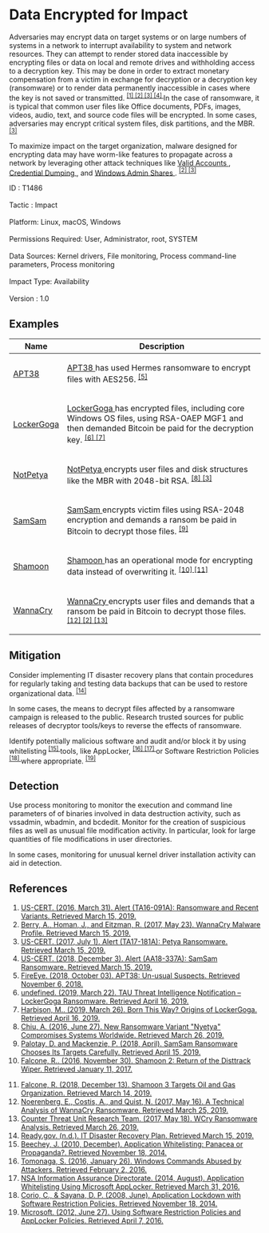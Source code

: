 <div class="container-fluid">
 <h1>
  Data Encrypted for Impact
 </h1>
 <div class="row">
  <div class="col-md-8 description-body">
   <p>
    Adversaries may encrypt data on target systems or on large numbers of systems in a network to interrupt availability to system and network resources. They can attempt to render stored data inaccessible by encrypting files or data on local and remote drives and withholding access to a decryption key. This may be done in order to extract monetary compensation from a victim in exchange for decryption or a decryption key (ransomware) or to render data permanently inaccessible in cases where the key is not saved or transmitted.
    <span class="scite-citeref-number" data-reference="US-CERT Ransomware 2016" id="scite-ref-1-a">
     <sup>
      <a aria-describedby="qtip-0" data-hasqtip="0" href="https://www.us-cert.gov/ncas/alerts/TA16-091A" target="_blank">
       [1]
      </a>
     </sup>
    </span>
    <span class="scite-citeref-number" data-reference="FireEye WannaCry 2017" id="scite-ref-2-a">
     <sup>
      <a aria-describedby="qtip-1" data-hasqtip="1" href="https://www.fireeye.com/blog/threat-research/2017/05/wannacry-malware-profile.html" target="_blank">
       [2]
      </a>
     </sup>
    </span>
    <span class="scite-citeref-number" data-reference="US-CERT NotPetya 2017" id="scite-ref-3-a">
     <sup>
      <a aria-describedby="qtip-2" data-hasqtip="2" href="https://www.us-cert.gov/ncas/alerts/TA17-181A" target="_blank">
       [3]
      </a>
     </sup>
    </span>
    <span class="scite-citeref-number" data-reference="US-CERT SamSam 2018" id="scite-ref-4-a">
     <sup>
      <a aria-describedby="qtip-3" data-hasqtip="3" href="https://www.us-cert.gov/ncas/alerts/AA18-337A" target="_blank">
       [4]
      </a>
     </sup>
    </span>
    In the case of ransomware, it is typical that common user files like Office documents, PDFs, images, videos, audio, text, and source code files will be encrypted. In some cases, adversaries may encrypt critical system files, disk partitions, and the MBR.
    <span class="scite-citeref-number" data-reference="US-CERT NotPetya 2017" id="scite-ref-3-a">
     <sup>
      <a aria-describedby="qtip-2" data-hasqtip="2" href="https://www.us-cert.gov/ncas/alerts/TA17-181A" target="_blank">
       [3]
      </a>
     </sup>
    </span>
   </p>
   <p>
    To maximize impact on the target organization, malware designed for encrypting data may have worm-like features to propagate across a network by leveraging other attack techniques like
    <a href="https://attack.mitre.org/techniques/T1078">
     Valid Accounts
    </a>
    ,
    <a href="https://attack.mitre.org/techniques/T1003">
     Credential Dumping
    </a>
    , and
    <a href="https://attack.mitre.org/techniques/T1077">
     Windows Admin Shares
    </a>
    .
    <span class="scite-citeref-number" data-reference="FireEye WannaCry 2017" id="scite-ref-2-a">
     <sup>
      <a aria-describedby="qtip-1" data-hasqtip="1" href="https://www.fireeye.com/blog/threat-research/2017/05/wannacry-malware-profile.html" target="_blank">
       [2]
      </a>
     </sup>
    </span>
    <span class="scite-citeref-number" data-reference="US-CERT NotPetya 2017" id="scite-ref-3-a">
     <sup>
      <a aria-describedby="qtip-2" data-hasqtip="2" href="https://www.us-cert.gov/ncas/alerts/TA17-181A" target="_blank">
       [3]
      </a>
     </sup>
    </span>
   </p>
  </div>
  <div class="col-md-4">
   <div class="card">
    <div class="card-body">
     <div class="card-data">
      <span class="h5 card-title">
       ID
      </span>
      : T1486
      <br/>
      <br/>
     </div>
     <div class="card-data">
      <span class="h5 card-title">
      </span>
     </div>
     <div class="card-data">
      <span class="h5 card-title">
       Tactic
      </span>
      : Impact
      <br/>
      <br/>
     </div>
     <div class="card-data">
      <span class="h5 card-title">
       Platform:
      </span>
      Linux, macOS, Windows
      <br/>
      <br/>
     </div>
     <div class="card-data">
      <span class="h5 card-title">
      </span>
     </div>
     <div class="card-data">
      <span class="h5 card-title">
       Permissions Required:
      </span>
      User, Administrator, root, SYSTEM
      <br/>
      <br/>
     </div>
     <div class="card-data">
      <span class="h5 card-title">
      </span>
     </div>
     <div class="card-data">
      <span class="h5 card-title">
       Data Sources:
      </span>
      Kernel drivers, File monitoring, Process command-line parameters, Process monitoring
      <br/>
      <br/>
     </div>
     <div class="card-data">
      <span class="h5 card-title">
      </span>
     </div>
     <div class="card-data">
      <span class="h5 card-title">
      </span>
     </div>
     <div class="card-data">
      <span class="h5 card-title">
      </span>
     </div>
     <div class="card-data">
      <span class="h5 card-title">
       Impact Type:
      </span>
      Availability
      <br/>
      <br/>
     </div>
     <div class="card-data">
      <span class="h5 card-title">
      </span>
     </div>
     <div class="card-data">
      <span class="h5 card-title">
      </span>
     </div>
     <div class="card-data">
      <span class="h5 card-title">
      </span>
     </div>
     <div class="card-data">
      <span class="h5 card-title">
       Version
      </span>
      : 1.0
     </div>
    </div>
   </div>
  </div>
 </div>
 <h2 class="pt-3" id="examples">
  Examples
 </h2>
 <table class="table table-bordered table-light mt-2">
  <thead>
   <tr>
    <th scope="col">
     Name
    </th>
    <th scope="col">
     Description
    </th>
   </tr>
  </thead>
  <tbody class="bg-white">
   <tr>
    <td>
     <a href="https://attack.mitre.org/groups/G0082">
      APT38
     </a>
    </td>
    <td>
     <p>
      <a href="https://attack.mitre.org/groups/G0082">
       APT38
      </a>
      has used Hermes ransomware to encrypt files with AES256.
      <span class="scite-citeref-number" data-reference="FireEye APT38 Oct 2018" id="scite-ref-5-a" onclick="scrollToRef('scite-5')">
       <sup>
        <a aria-describedby="qtip-4" data-hasqtip="4" href="https://content.fireeye.com/apt/rpt-apt38" target="_blank">
         [5]
        </a>
       </sup>
      </span>
     </p>
    </td>
   </tr>
   <tr>
    <td>
     <a href="https://attack.mitre.org/software/S0372">
      LockerGoga
     </a>
    </td>
    <td>
     <p>
      <a href="https://attack.mitre.org/software/S0372">
       LockerGoga
      </a>
      has encrypted files, including core Windows OS files, using RSA-OAEP MGF1 and then demanded Bitcoin be paid for the decryption key.
      <span class="scite-citeref-number" data-reference="CarbonBlack LockerGoga 2019" id="scite-ref-6-a" onclick="scrollToRef('scite-6')">
       <sup>
        <a aria-describedby="qtip-5" data-hasqtip="5" href="https://www.carbonblack.com/2019/03/22/tau-threat-intelligence-notification-lockergoga-ransomware/" target="_blank">
         [6]
        </a>
       </sup>
      </span>
      <span class="scite-citeref-number" data-reference="Unit42 LockerGoga 2019" id="scite-ref-7-a" onclick="scrollToRef('scite-7')">
       <sup>
        <a aria-describedby="qtip-6" data-hasqtip="6" href="https://unit42.paloaltonetworks.com/born-this-way-origins-of-lockergoga/" target="_blank">
         [7]
        </a>
       </sup>
      </span>
     </p>
    </td>
   </tr>
   <tr>
    <td>
     <a href="https://attack.mitre.org/software/S0368">
      NotPetya
     </a>
    </td>
    <td>
     <p>
      <a href="https://attack.mitre.org/software/S0368">
       NotPetya
      </a>
      encrypts user files and disk structures like the MBR with 2048-bit RSA.
      <span class="scite-citeref-number" data-reference="Talos Nyetya June 2017" id="scite-ref-8-a" onclick="scrollToRef('scite-8')">
       <sup>
        <a aria-describedby="qtip-7" data-hasqtip="7" href="https://blog.talosintelligence.com/2017/06/worldwide-ransomware-variant.html" target="_blank">
         [8]
        </a>
       </sup>
      </span>
      <span class="scite-citeref-number" data-reference="US-CERT NotPetya 2017" id="scite-ref-3-a" onclick="scrollToRef('scite-3')">
       <sup>
        <a aria-describedby="qtip-2" data-hasqtip="2" href="https://www.us-cert.gov/ncas/alerts/TA17-181A" target="_blank">
         [3]
        </a>
       </sup>
      </span>
     </p>
    </td>
   </tr>
   <tr>
    <td>
     <a href="https://attack.mitre.org/software/S0370">
      SamSam
     </a>
    </td>
    <td>
     <p>
      <a href="https://attack.mitre.org/software/S0370">
       SamSam
      </a>
      encrypts victim files using RSA-2048 encryption and demands a ransom be paid in Bitcoin to decrypt those files.
      <span class="scite-citeref-number" data-reference="Sophos SamSam Apr 2018" id="scite-ref-9-a" onclick="scrollToRef('scite-9')">
       <sup>
        <a aria-describedby="qtip-8" data-hasqtip="8" href="https://www.sophos.com/en-us/medialibrary/PDFs/technical-papers/SamSam-ransomware-chooses-Its-targets-carefully-wpna.pdf" target="_blank">
         [9]
        </a>
       </sup>
      </span>
     </p>
    </td>
   </tr>
   <tr>
    <td>
     <a href="https://attack.mitre.org/software/S0140">
      Shamoon
     </a>
    </td>
    <td>
     <p>
      <a href="https://attack.mitre.org/software/S0140">
       Shamoon
      </a>
      has an operational mode for encrypting data instead of overwriting it.
      <span class="scite-citeref-number" data-reference="Palo Alto Shamoon Nov 2016" id="scite-ref-10-a" onclick="scrollToRef('scite-10')">
       <sup>
        <a aria-describedby="qtip-9" data-hasqtip="9" href="http://researchcenter.paloaltonetworks.com/2016/11/unit42-shamoon-2-return-disttrack-wiper/" target="_blank">
         [10]
        </a>
       </sup>
      </span>
      <span class="scite-citeref-number" data-reference="Unit 42 Shamoon3 2018" id="scite-ref-11-a" onclick="scrollToRef('scite-11')">
       <sup>
        <a aria-describedby="qtip-10" data-hasqtip="10" href="https://unit42.paloaltonetworks.com/shamoon-3-targets-oil-gas-organization/" target="_blank">
         [11]
        </a>
       </sup>
      </span>
     </p>
    </td>
   </tr>
   <tr>
    <td>
     <a href="https://attack.mitre.org/software/S0366">
      WannaCry
     </a>
    </td>
    <td>
     <p>
      <a href="https://attack.mitre.org/software/S0366">
       WannaCry
      </a>
      encrypts user files and demands that a ransom be paid in Bitcoin to decrypt those files.
      <span class="scite-citeref-number" data-reference="LogRhythm WannaCry" id="scite-ref-12-a" onclick="scrollToRef('scite-12')">
       <sup>
        <a aria-describedby="qtip-11" data-hasqtip="11" href="https://logrhythm.com/blog/a-technical-analysis-of-wannacry-ransomware/" target="_blank">
         [12]
        </a>
       </sup>
      </span>
      <span class="scite-citeref-number" data-reference="FireEye WannaCry 2017" id="scite-ref-2-a" onclick="scrollToRef('scite-2')">
       <sup>
        <a aria-describedby="qtip-1" data-hasqtip="1" href="https://www.fireeye.com/blog/threat-research/2017/05/wannacry-malware-profile.html" target="_blank">
         [2]
        </a>
       </sup>
      </span>
      <span class="scite-citeref-number" data-reference="SecureWorks WannaCry Analysis" id="scite-ref-13-a" onclick="scrollToRef('scite-13')">
       <sup>
        <a aria-describedby="qtip-12" data-hasqtip="12" href="https://www.secureworks.com/research/wcry-ransomware-analysis" target="_blank">
         [13]
        </a>
       </sup>
      </span>
     </p>
    </td>
   </tr>
  </tbody>
 </table>
 <h2 class="pt-3" id="mitigation">
  Mitigation
 </h2>
 <p>
  Consider implementing IT disaster recovery plans that contain procedures for regularly taking and testing data backups that can be used to restore organizational data.
  <span class="scite-citeref-number" data-reference="Ready.gov IT DRP" id="scite-ref-14-a">
   <sup>
    <a aria-describedby="qtip-13" data-hasqtip="13" href="https://www.ready.gov/business/implementation/IT" target="_blank">
     [14]
    </a>
   </sup>
  </span>
 </p>
 <p>
  In some cases, the means to decrypt files affected by a ransomware campaign is released to the public. Research trusted sources for public releases of decryptor tools/keys to reverse the effects of ransomware.
 </p>
 <p>
  Identify potentially malicious software and audit and/or block it by using whitelisting
  <span class="scite-citeref-number" data-reference="Beechey 2010" id="scite-ref-15-a">
   <sup>
    <a aria-describedby="qtip-14" data-hasqtip="14" href="http://www.sans.org/reading-room/whitepapers/application/application-whitelisting-panacea-propaganda-33599" target="_blank">
     [15]
    </a>
   </sup>
  </span>
  tools, like AppLocker,
  <span class="scite-citeref-number" data-reference="Windows Commands JPCERT" id="scite-ref-16-a">
   <sup>
    <a aria-describedby="qtip-15" data-hasqtip="15" href="http://blog.jpcert.or.jp/2016/01/windows-commands-abused-by-attackers.html" target="_blank">
     [16]
    </a>
   </sup>
  </span>
  <span class="scite-citeref-number" data-reference="NSA MS AppLocker" id="scite-ref-17-a">
   <sup>
    <a aria-describedby="qtip-16" data-hasqtip="16" href="https://www.iad.gov/iad/library/ia-guidance/tech-briefs/application-whitelisting-using-microsoft-applocker.cfm" target="_blank">
     [17]
    </a>
   </sup>
  </span>
  or Software Restriction Policies
  <span class="scite-citeref-number" data-reference="Corio 2008" id="scite-ref-18-a">
   <sup>
    <a aria-describedby="qtip-17" data-hasqtip="17" href="http://technet.microsoft.com/en-us/magazine/2008.06.srp.aspx" target="_blank">
     [18]
    </a>
   </sup>
  </span>
  where appropriate.
  <span class="scite-citeref-number" data-reference="TechNet Applocker vs SRP" id="scite-ref-19-a">
   <sup>
    <a aria-describedby="qtip-18" data-hasqtip="18" href="https://technet.microsoft.com/en-us/library/ee791851.aspx" target="_blank">
     [19]
    </a>
   </sup>
  </span>
 </p>
 <h2 class="pt-3" id="detection">
  Detection
 </h2>
 <p>
  Use process monitoring to monitor the execution and command line parameters of of binaries involved in data destruction activity, such as vssadmin, wbadmin, and bcdedit. Monitor for the creation of suspicious files as well as unusual file modification activity. In particular, look for large quantities of file modifications in user directories.
 </p>
 <p>
  In some cases, monitoring for unusual kernel driver installation activity can aid in detection.
 </p>
 <h2 class="pt-3" id="references">
  References
 </h2>
 <div class="row">
  <div class="col">
   <ol>
    <li>
     <span class="scite-citation" id="scite-1">
      <span class="scite-citation-text">
       <a class="external text" href="https://www.us-cert.gov/ncas/alerts/TA16-091A" name="scite-1" rel="nofollow" target="_blank">
        US-CERT. (2016, March 31). Alert (TA16-091A): Ransomware and Recent Variants. Retrieved March 15, 2019.
       </a>
      </span>
     </span>
    </li>
    <li>
     <span class="scite-citation" id="scite-2">
      <span class="scite-citation-text">
       <a class="external text" href="https://www.fireeye.com/blog/threat-research/2017/05/wannacry-malware-profile.html" name="scite-2" rel="nofollow" target="_blank">
        Berry, A., Homan, J., and Eitzman, R. (2017, May 23). WannaCry Malware Profile. Retrieved March 15, 2019.
       </a>
      </span>
     </span>
    </li>
    <li>
     <span class="scite-citation" id="scite-3">
      <span class="scite-citation-text">
       <a class="external text" href="https://www.us-cert.gov/ncas/alerts/TA17-181A" name="scite-3" rel="nofollow" target="_blank">
        US-CERT. (2017, July 1). Alert (TA17-181A): Petya Ransomware. Retrieved March 15, 2019.
       </a>
      </span>
     </span>
    </li>
    <li>
     <span class="scite-citation" id="scite-4">
      <span class="scite-citation-text">
       <a class="external text" href="https://www.us-cert.gov/ncas/alerts/AA18-337A" name="scite-4" rel="nofollow" target="_blank">
        US-CERT. (2018, December 3). Alert (AA18-337A): SamSam Ransomware. Retrieved March 15, 2019.
       </a>
      </span>
     </span>
    </li>
    <li>
     <span class="scite-citation" id="scite-5">
      <span class="scite-citation-text">
       <a class="external text" href="https://content.fireeye.com/apt/rpt-apt38" name="scite-5" rel="nofollow" target="_blank">
        FireEye. (2018, October 03). APT38: Un-usual Suspects. Retrieved November 6, 2018.
       </a>
      </span>
     </span>
    </li>
    <li>
     <span class="scite-citation" id="scite-6">
      <span class="scite-citation-text">
       <a class="external text" href="https://www.carbonblack.com/2019/03/22/tau-threat-intelligence-notification-lockergoga-ransomware/" name="scite-6" rel="nofollow" target="_blank">
        undefined. (2019, March 22). TAU Threat Intelligence Notification – LockerGoga Ransomware. Retrieved April 16, 2019.
       </a>
      </span>
     </span>
    </li>
    <li>
     <span class="scite-citation" id="scite-7">
      <span class="scite-citation-text">
       <a class="external text" href="https://unit42.paloaltonetworks.com/born-this-way-origins-of-lockergoga/" name="scite-7" rel="nofollow" target="_blank">
        Harbison, M.. (2019, March 26). Born This Way? Origins of LockerGoga. Retrieved April 16, 2019.
       </a>
      </span>
     </span>
    </li>
    <li>
     <span class="scite-citation" id="scite-8">
      <span class="scite-citation-text">
       <a class="external text" href="https://blog.talosintelligence.com/2017/06/worldwide-ransomware-variant.html" name="scite-8" rel="nofollow" target="_blank">
        Chiu, A. (2016, June 27). New Ransomware Variant "Nyetya" Compromises Systems Worldwide. Retrieved March 26, 2019.
       </a>
      </span>
     </span>
    </li>
    <li>
     <span class="scite-citation" id="scite-9">
      <span class="scite-citation-text">
       <a class="external text" href="https://www.sophos.com/en-us/medialibrary/PDFs/technical-papers/SamSam-ransomware-chooses-Its-targets-carefully-wpna.pdf" name="scite-9" rel="nofollow" target="_blank">
        Palotay, D. and Mackenzie, P. (2018, April). SamSam Ransomware Chooses Its Targets Carefully. Retrieved April 15, 2019.
       </a>
      </span>
     </span>
    </li>
    <li>
     <span class="scite-citation" id="scite-10">
      <span class="scite-citation-text">
       <a class="external text" href="http://researchcenter.paloaltonetworks.com/2016/11/unit42-shamoon-2-return-disttrack-wiper/" name="scite-10" rel="nofollow" target="_blank">
        Falcone, R.. (2016, November 30). Shamoon 2: Return of the Disttrack Wiper. Retrieved January 11, 2017.
       </a>
      </span>
     </span>
    </li>
   </ol>
  </div>
  <div class="col">
   <ol start="11.5">
    <li>
     <span class="scite-citation" id="scite-11">
      <span class="scite-citation-text">
       <a class="external text" href="https://unit42.paloaltonetworks.com/shamoon-3-targets-oil-gas-organization/" name="scite-11" rel="nofollow" target="_blank">
        Falcone, R. (2018, December 13). Shamoon 3 Targets Oil and Gas Organization. Retrieved March 14, 2019.
       </a>
      </span>
     </span>
    </li>
    <li>
     <span class="scite-citation" id="scite-12">
      <span class="scite-citation-text">
       <a class="external text" href="https://logrhythm.com/blog/a-technical-analysis-of-wannacry-ransomware/" name="scite-12" rel="nofollow" target="_blank">
        Noerenberg, E., Costis, A., and Quist, N. (2017, May 16). A Technical Analysis of WannaCry Ransomware. Retrieved March 25, 2019.
       </a>
      </span>
     </span>
    </li>
    <li>
     <span class="scite-citation" id="scite-13">
      <span class="scite-citation-text">
       <a class="external text" href="https://www.secureworks.com/research/wcry-ransomware-analysis" name="scite-13" rel="nofollow" target="_blank">
        Counter Threat Unit Research Team. (2017, May 18). WCry Ransomware Analysis. Retrieved March 26, 2019.
       </a>
      </span>
     </span>
    </li>
    <li>
     <span class="scite-citation" id="scite-14">
      <span class="scite-citation-text">
       <a class="external text" href="https://www.ready.gov/business/implementation/IT" name="scite-14" rel="nofollow" target="_blank">
        Ready.gov. (n.d.). IT Disaster Recovery Plan. Retrieved March 15, 2019.
       </a>
      </span>
     </span>
    </li>
    <li>
     <span class="scite-citation" id="scite-15">
      <span class="scite-citation-text">
       <a class="external text" href="http://www.sans.org/reading-room/whitepapers/application/application-whitelisting-panacea-propaganda-33599" name="scite-15" rel="nofollow" target="_blank">
        Beechey, J. (2010, December). Application Whitelisting: Panacea or Propaganda?. Retrieved November 18, 2014.
       </a>
      </span>
     </span>
    </li>
    <li>
     <span class="scite-citation" id="scite-16">
      <span class="scite-citation-text">
       <a class="external text" href="http://blog.jpcert.or.jp/2016/01/windows-commands-abused-by-attackers.html" name="scite-16" rel="nofollow" target="_blank">
        Tomonaga, S. (2016, January 26). Windows Commands Abused by Attackers. Retrieved February 2, 2016.
       </a>
      </span>
     </span>
    </li>
    <li>
     <span class="scite-citation" id="scite-17">
      <span class="scite-citation-text">
       <a class="external text" href="https://www.iad.gov/iad/library/ia-guidance/tech-briefs/application-whitelisting-using-microsoft-applocker.cfm" name="scite-17" rel="nofollow" target="_blank">
        NSA Information Assurance Directorate. (2014, August). Application Whitelisting Using Microsoft AppLocker. Retrieved March 31, 2016.
       </a>
      </span>
     </span>
    </li>
    <li>
     <span class="scite-citation" id="scite-18">
      <span class="scite-citation-text">
       <a class="external text" href="http://technet.microsoft.com/en-us/magazine/2008.06.srp.aspx" name="scite-18" rel="nofollow" target="_blank">
        Corio, C., &amp; Sayana, D. P. (2008, June). Application Lockdown with Software Restriction Policies. Retrieved November 18, 2014.
       </a>
      </span>
     </span>
    </li>
    <li>
     <span class="scite-citation" id="scite-19">
      <span class="scite-citation-text">
       <a class="external text" href="https://technet.microsoft.com/en-us/library/ee791851.aspx" name="scite-19" rel="nofollow" target="_blank">
        Microsoft. (2012, June 27). Using Software Restriction Policies and AppLocker Policies. Retrieved April 7, 2016.
       </a>
      </span>
     </span>
    </li>
   </ol>
  </div>
 </div>
</div>
